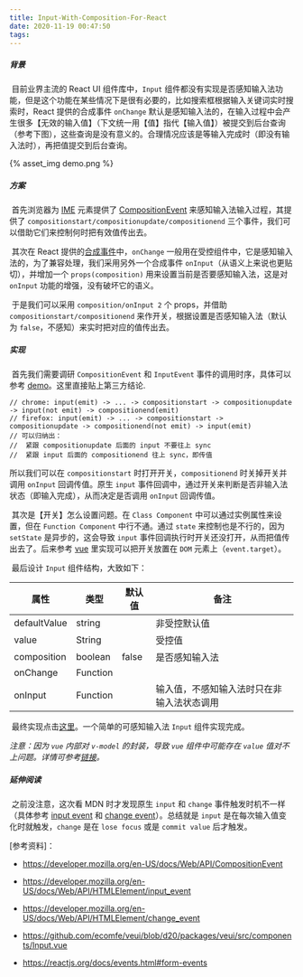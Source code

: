 ```yaml
---
title: Input-With-Composition-For-React
date: 2020-11-19 00:47:50
tags:
---
```

##### 背景
​	目前业界主流的 React UI 组件库中，`Input` 组件都没有实现是否感知输入法功能，但是这个功能在某些情况下是很有必要的，比如搜索框根据输入关键词实时搜索时，React 提供的合成事件 `onChange` 默认是感知输入法的，在输入过程中会产生很多【无效的输入值】（下文统一用【值】指代【输入值】）被提交到后台查询（参考下图），这些查询是没有意义的。合理情况应该是等输入完成时（即没有输入法时），再把值提交到后台查询。

{% asset_img demo.png %}

##### 方案
​	首先浏览器为 [IME](https://developer.mozilla.org/en-US/docs/Glossary/input_method_editor) 元素提供了 [CompositionEvent](https://developer.mozilla.org/en-US/docs/Web/API/CompositionEvent) 来感知输入法输入过程，其提供了 `compositionstart/compositionupdate/compositionend` 三个事件，我们可以借助它们来控制何时把有效值传出去。

​	其次在 React 提供的[合成事件](https://reactjs.org/docs/events.html#form-events)中，`onChange` 一般用在受控组件中，它是感知输入法的，为了兼容处理，我们采用另外一个合成事件 `onInput`（从语义上来说也更贴切），并增加一个 `props(composition)` 用来设置当前是否要感知输入法，这是对 `onInput` 功能的增强，没有破坏它的语义。

​	于是我们可以采用 `composition/onInput 2` 个 props，并借助 `compositionstart/compositionend` 来作开关，根据设置是否感知输入法（默认为 `false`，不感知）来实时把对应的值传出去。

##### 实现

​	首先我们需要调研 `CompositionEvent` 和 `InputEvent` 事件的调用时序，具体可以参考 [demo](https://jsbin.com/nitamigabo/1/edit?html,js,console,output)。这里直接贴上第三方结论.

```
// chrome: input(emit) -> ... -> compositionstart -> compositionupdate -> input(not emit) -> compositionend(emit)
// firefox: input(emit) -> ... -> compositionstart -> compositionupdate -> compositionend(not emit) -> input(emit)
// 可以归纳出：
//  紧跟 compositionupdate 后面的 input 不要往上 sync
//  紧跟 input 后面的 compositionend 往上 sync，即传值
```

所以我们可以在 `compositionstart` 时打开开关，`compositionend` 时关掉开关并调用 `onInput` 回调传值。原生 `input` 事件回调中，通过开关来判断是否非输入法状态（即输入完成），从而决定是否调用 `onInput` 回调传值。

​	其次是【开关】怎么设置问题。在 `Class Component` 中可以通过实例属性来设置，但在 `Function Component` 中行不通。通过 `state` 来控制也是不行的，因为 `setState` 是异步的，这会导致 `input` 事件回调执行时开关还没打开，从而把值传出去了。后来参考 [vue](https://github.com/vuejs/vue/blob/52719ccab8fccffbdf497b96d3731dc86f04c1ce/src/platforms/web/runtime/directives/model.js#L131) 里实现可以把开关放置在 `DOM` 元素上（`event.target`）。

​	最后设计 `Input` 组件结构，大致如下：


| 属性 | 类型 | 默认值 | 备注 |
| ---- | ---- | ---- | ---- |
| defaultValue | string |      | 非受控默认值 |
| value | String | | 受控值 |
| composition | boolean | false | 是否感知输入法 |
| onChange | Function | |  |
| onInput | Function | | 输入值，不感知输入法时只在非输入法状态调用 |

​	最终实现点击[这里](https://codesandbox.io/s/input-with-composition-9mk8r)。一个简单的可感知输入法 `Input` 组件实现完成。

*注意：因为 `vue` 内部对 `v-model` 的封装，导致 `vue` 组件中可能存在 `value` 值对不上问题。详情可参考[链接](https://github.com/ecomfe/veui/blob/d20/packages/veui/src/components/Input.vue)。*

##### 延伸阅读

​	之前没注意，这次看 MDN 时才发现原生 `input` 和 `change` 事件触发时机不一样（具体参考 [input event](https://developer.mozilla.org/en-US/docs/Web/API/HTMLElement/input_event) 和 [change event](https://developer.mozilla.org/en-US/docs/Web/API/HTMLElement/change_event)）。总结就是 `input` 是在每次输入值变化时就触发，`change` 是在 `lose focus` 或是 `commit value` 后才触发。



[参考资料]：

* https://developer.mozilla.org/en-US/docs/Web/API/CompositionEvent
* https://developer.mozilla.org/en-US/docs/Web/API/HTMLElement/input_event
* https://developer.mozilla.org/en-US/docs/Web/API/HTMLElement/change_event

* https://github.com/ecomfe/veui/blob/d20/packages/veui/src/components/Input.vue
* https://reactjs.org/docs/events.html#form-events